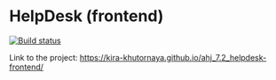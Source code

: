 # HelpDesk (frontend)

[![Build status](https://ci.appveyor.com/api/projects/status/261ntta3tqoq23yl?svg=true)](https://ci.appveyor.com/project/kira-khutornaya/ahj-7-2-helpdesk-frontend)

Link to the project: https://kira-khutornaya.github.io/ahj_7.2_helpdesk-frontend/
